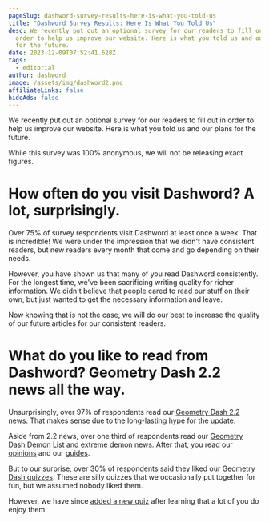 ```yaml
---
pageSlug: dashword-survey-results-here-is-what-you-told-us
title: "Dashword Survey Results: Here Is What You Told Us"
desc: We recently put out an optional survey for our readers to fill out in
  order to help us improve our website. Here is what you told us and our plans
  for the future.
date: 2023-12-09T07:52:41.628Z
tags:
  - editorial
author: dashword
image: /assets/img/dashword2.png
affiliateLinks: false
hideAds: false
---
```

We recently put out an optional survey for our readers to fill out in order to help us improve our website. Here is what you told us and our plans for the future.

While this survey was 100% anonymous, we will not be releasing exact figures.

# How often do you visit Dashword? A lot, surprisingly.

Over 75% of survey respondents visit Dashword at least once a week. That is incredible! We were under the impression that we didn't have consistent readers, but new readers every month that come and go depending on their needs.

However, you have shown us that many of you read Dashword consistently. For the longest time, we've been sacrificing writing quality for richer information. We didn't believe that people cared to read our stuff on their own, but just wanted to get the necessary information and leave.

Now knowing that is not the case, we will do our best to increase the quality of our future articles for our consistent readers.

# What do you like to read from Dashword? Geometry Dash 2.2 news all the way.

Unsurprisingly, over 97% of respondents read our [Geometry Dash 2.2 news](/categories/2.2/). That makes sense due to the long-lasting hype for the update.

Aside from 2.2 news, over one third of respondents read our [Geometry Dash Demon List and extreme demon news](/categories/demonlist/). After that, you read our [opinions](/categories/opinion/) and our [guides](/categories/guide/).

But to our surprise, over 30% of respondents said they liked our [Geometry Dash quizzes](/quizzes/). These are silly quizzes that we occasionally put together for fun, but we assumed nobody liked them.

However, we have since [added a new quiz](/quizzes/geometry-dash-what-type-of-creator-are-you/) after learning that a lot of you do enjoy them.